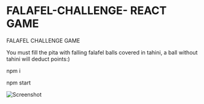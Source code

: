 # FALAFEL-CHALLENGE- REACT GAME

FALAFEL CHALLENGE GAME

You must fill the pita with falling falafel balls covered in tahini, a ball without tahini will deduct points:)

npm i

npm start

![Screenshot](https://user-images.githubusercontent.com/93940739/199700604-36acfb91-73c3-41ec-baff-0f07dd023a49.png)
